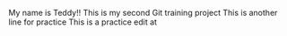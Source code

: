 My name is Teddy!!
This is my second Git training project
This is another line for practice
This is a practice edit at 

